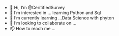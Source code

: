 - 👋 Hi, I’m @CeritifiedSurvey
- 👀 I’m interested in ... learning Python and Sql
- 🌱 I’m currently learning ...Data Science with phyton
- 💞️ I’m looking to collaborate on ... 
- 📫 How to reach me ... 

<!---
CeritifiedSurvey/CeritifiedSurvey is a ✨ special ✨ repository because its `README.md` (this file) appears on your GitHub profile.
You can click the Preview link to take a look at your changes.
--->
